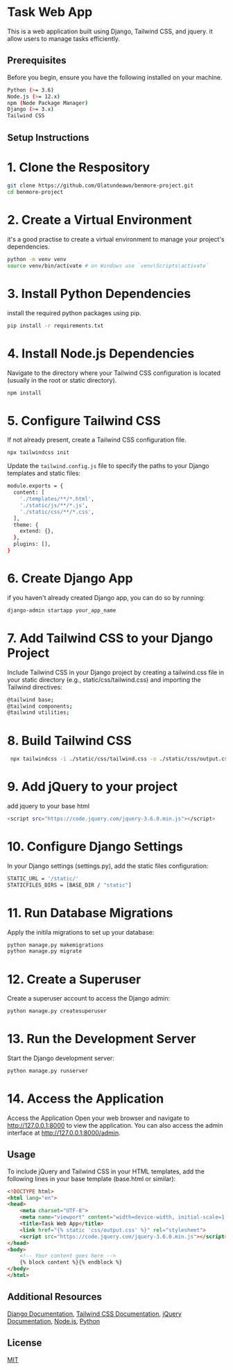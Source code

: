 # Task Web App
This is a web application built using Django, Tailwind CSS, and jquery. it allow users to manage tasks efficiently.

## Prerequisites
Before you begin, ensure you have the following installed on your machine.

``` bash
Python (>= 3.6)
Node.js (>= 12.x)
npm (Node Package Manager)
Django (>= 3.x)
Tailwind CSS
```

## Setup Instructions
# 1. Clone the Respository
``` bash
git clone https://github.com/Olatundeawo/benmore-project.git
cd benmore-project
```

# 2. Create a Virtual Environment
it's a good practise to create a virtual environment to manage your project's dependencies.
```bash
python -m venv venv
source venv/bin/activate # on Windows use `venv\Scripts\activate` 
```

# 3.  Install Python Dependencies
install the required python packages using pip.
``` bash
pip install -r requirements.txt
```

# 4. Install Node.js Dependencies
Navigate to the directory where your Tailwind CSS configuration is located (usually in the root or static directory).
```bash
npm install
``` 

# 5. Configure Tailwind CSS
If not already present, create a Tailwind CSS configuration file.
``` bash
npx tailwindcss init
```
Update the `tailwind.config.js` file to specify the paths to your Django templates and static files:
``` bash
module.exports = {
  content: [
    './templates/**/*.html',
    './static/js/**/*.js',
    './static/css/**/*.css',
  ],
  theme: {
    extend: {},
  },
  plugins: [],
}
```

# 6. Create Django App
if you haven't already created Django app, you can do so by running:
```bash
django-admin startapp your_app_name
```

# 7. Add Tailwind CSS to your Django Project
Include Tailwind CSS in your Django project by creating a tailwind.css file in your static directory (e.g., static/css/tailwind.css) and importing the Tailwind directives:
```bash
@tailwind base;
@tailwind components;
@tailwind utilities;
```

# 8. Build Tailwind CSS
```bash
 npx tailwindcss -i ./static/css/tailwind.css -o ./static/css/output.css --watch
```

# 9. Add jQuery to your project
add jquery to your base html
```bash
<script src="https://code.jquery.com/jquery-3.6.0.min.js"></script>
```

# 10. Configure Django Settings
In your Django settings (settings.py), add the static files configuration:
```bash
STATIC_URL = '/static/'
STATICFILES_DIRS = [BASE_DIR / "static"]
```

# 11. Run Database Migrations
Apply the initila migrations to set up your database:
```bash
python manage.py makemigrations
python manage.py migrate
```

# 12. Create a Superuser
Create a superuser account to access the Django admin:
```bash
python manage.py createsuperuser
```

# 13. Run the Development Server
Start the Django development server:
```bash
python manage.py runserver
```

# 14. Access the Application
 Access the Application
Open your web browser and navigate to http://127.0.0.1:8000 to view the application. You can also access the admin interface at http://127.0.0.1:8000/admin.

## Usage
To include jQuery and Tailwind CSS in your HTML templates, add the following lines in your base template (base.html or similar):

```html
<!DOCTYPE html>
<html lang="en">
<head>
    <meta charset="UTF-8">
    <meta name="viewport" content="width=device-width, initial-scale=1.0">
    <title>Task Web App</title>
    <link href="{% static 'css/output.css' %}" rel="stylesheet">
    <script src="https://code.jquery.com/jquery-3.6.0.min.js"></script>
</head>
<body>
    <!-- Your content goes here -->
    {% block content %}{% endblock %}
</body>
</html>

```

## Additional Resources

[Django Documentation](https://docs.djangoproject.com/en/5.0/),
[Tailwind CSS Documentation](https://tailwindcss.com/docs/installation),
[jQuery Documentation](https://jquery.com/),
[Node.js](https://nodejs.org/en),
[Python](https://www.python.org/)

## License

[MIT](https://choosealicense.com/licenses/mit/)